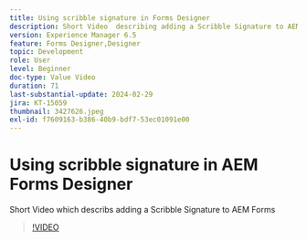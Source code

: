 ```yaml
---
title: Using scribble signature in Forms Designer
description: Short Video  describing adding a Scribble Signature to AEM Forms
version: Experience Manager 6.5
feature: Forms Designer,Designer
topic: Development
role: User
level: Beginner
doc-type: Value Video
duration: 71
last-substantial-update: 2024-02-29
jira: KT-15059
thumbnail: 3427626.jpeg
exl-id: f7609163-b386-40b9-bdf7-53ec01091e00
---
```

# Using scribble signature in AEM Forms Designer

Short Video which describs adding a Scribble Signature to AEM Forms

>[!VIDEO](https://video.tv.adobe.com/v/3427626/?learn=on)
